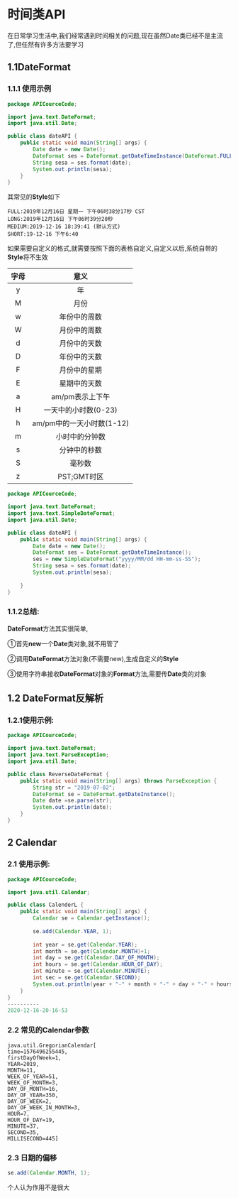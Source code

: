 # 时间类API

在日常学习生活中,我们经常遇到时间相关的问题,现在虽然Date类已经不是主流了,但任然有许多方法要学习

## 1.1DateFormat

### 1.1.1 使用示例

~~~java
package APICourceCode;

import java.text.DateFormat;
import java.util.Date;

public class dateAPI {
	public static void main(String[] args) {
		Date date = new Date();
		DateFormat ses = DateFormat.getDateTimeInstance(DateFormat.FULL, DateFormat.FULL);
		String sesa = ses.format(date);
		System.out.println(sesa);
	}
}
~~~

其常见的**Style**如下

```properties
FULL:2019年12月16日 星期一 下午06时38分17秒 CST
LONG:2019年12月16日 下午06时39分20秒
MEDIUM:2019-12-16 18:39:41 (默认方式)
SHORT:19-12-16 下午6:40
```

如果需要自定义的格式,就需要按照下面的表格自定义,自定义以后,系统自带的**Style**将不生效

| 字母 |           意义            |
| :--: | :-----------------------: |
|  y   |            年             |
|  M   |           月份            |
|  w   |       年份中的周数        |
|  W   |       月份中的周数        |
|  d   |       月份中的天数        |
|  D   |       年份中的天数        |
|  F   |       月份中的星期        |
|  E   |       星期中的天数        |
|  a   |      am/pm表示上下午      |
|  H   |   一天中的小时数(0-23)    |
|  h   | am/pm中的一天小时数(1-12) |
|  m   |      小时中的分钟数       |
|  s   |       分钟中的秒数        |
|  S   |          毫秒数           |
|  z   |        PST;GMT时区        |

~~~java
package APICourceCode;

import java.text.DateFormat;
import java.text.SimpleDateFormat;
import java.util.Date;

public class dateAPI {
	public static void main(String[] args) {
		Date date = new Date();
		DateFormat ses = DateFormat.getDateTimeInstance();
		ses = new SimpleDateFormat("yyyy/MM/dd HH-mm-ss-SS");
		String sesa = ses.format(date);
		System.out.println(sesa);
		
	}
}
~~~

### 1.1.2总结:

**DateFormat**方法其实很简单,

①首先**new**一个**Date**类对象,就不用管了

②调用**DateFormat**方法对象(不需要new),生成自定义的**Style**

③使用字符串接收**DateFormat**对象的**Format**方法,需要传**Date**类的对象

## 1.2 DateFormat反解析

### 1.2.1使用示例:

~~~java
package APICourceCode;

import java.text.DateFormat;
import java.text.ParseException;
import java.util.Date;

public class ReverseDateFormat {
	public static void main(String[] args) throws ParseException {
		String str = "2019-07-02";
		DateFormat se = DateFormat.getDateInstance();
		Date date =se.parse(str);
		System.out.println(date);
	}
}
~~~

## 2 Calendar

### 2.1 使用示例:

~~~java
package APICourceCode;

import java.util.Calendar;

public class CalenderL {
	public static void main(String[] args) {
		Calendar se = Calendar.getInstance();
		
		se.add(Calendar.YEAR, 1);
		
		int year = se.get(Calendar.YEAR);
		int month = se.get(Calendar.MONTH)+1;
		int day = se.get(Calendar.DAY_OF_MONTH);
		int hours = se.get(Calendar.HOUR_OF_DAY);
		int minute = se.get(Calendar.MINUTE);
		int sec = se.get(Calendar.SECOND);
		System.out.println(year + "-" + month + "-" + day + "-" + hours + "-" + minute + "-" + sec);
	}
}
----------
2020-12-16-20-16-53
~~~



### 2.2 常见的**Calendar**参数

~~~properties
java.util.GregorianCalendar[
time=1576496255445,
firstDayOfWeek=1,
YEAR=2019,
MONTH=11,
WEEK_OF_YEAR=51,
WEEK_OF_MONTH=3,
DAY_OF_MONTH=16,
DAY_OF_YEAR=350,
DAY_OF_WEEK=2,
DAY_OF_WEEK_IN_MONTH=3,
HOUR=7,
HOUR_OF_DAY=19,
MINUTE=37,
SECOND=35,
MILLISECOND=445]
~~~

### 2.3 日期的偏移

~~~Java
se.add(Calendar.MONTH, 1);
~~~

个人认为作用不是很大













